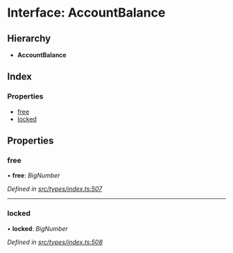# Interface: AccountBalance

## Hierarchy

* **AccountBalance**

## Index

### Properties

* [free](accountbalance.md#free)
* [locked](accountbalance.md#locked)

## Properties

###  free

• **free**: *BigNumber*

*Defined in [src/types/index.ts:507](https://github.com/PolymathNetwork/polymesh-sdk/blob/a0872cf4/src/types/index.ts#L507)*

___

###  locked

• **locked**: *BigNumber*

*Defined in [src/types/index.ts:508](https://github.com/PolymathNetwork/polymesh-sdk/blob/a0872cf4/src/types/index.ts#L508)*
